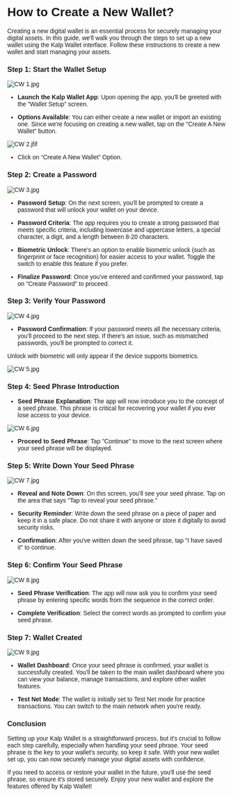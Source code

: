 <style>  body { font-family: "Source Sans 3", sans-serif!important; }</style>
<link href="https://fonts.googleapis.com/css2?family=Source+Sans+3:ital,wght@0,200..900;1,200..900&display=swap" rel="stylesheet">    
<link rel="stylesheet" href="https://fonts.googleapis.com/icon?family=Material+Icons">

# How to Create a New Wallet?

Creating a new digital wallet is an essential process for securely managing your digital assets. In this guide, we'll walk you through the steps to set up a new wallet using the Kalp Wallet interface. Follow these instructions to create a new wallet and start managing your assets.

### Step 1: Start the Wallet Setup

![CW 1.jpg](https://docs-images-kalp-studio.s3.ap-south-1.amazonaws.com/Kalp+Wallet+Mobile/1.+How+to+create+a+new+wallet/CW+1.jpg)

-   **Launch the Kalp Wallet App**: Upon opening the app, you'll be greeted with the "Wallet Setup" screen.
    
-   **Options Available**: You can either create a new wallet or import an existing one. Since we're focusing on creating a new wallet, tap on the "Create A New Wallet" button.
    

![CW 2.jfif](https://docs-images-kalp-studio.s3.ap-south-1.amazonaws.com/Kalp+Wallet+Mobile/1.+How+to+create+a+new+wallet/CW+2.jpg)

-   Click on “Create A New Wallet” Option.
    

### Step 2: Create a Password

![CW 3.jpg](https://docs-images-kalp-studio.s3.ap-south-1.amazonaws.com/Kalp+Wallet+Mobile/1.+How+to+create+a+new+wallet/CW+3.jpg)

-   **Password Setup**: On the next screen, you'll be prompted to create a password that will unlock your wallet on your device.
    
-   **Password Criteria**: The app requires you to create a strong password that meets specific criteria, including lowercase and uppercase letters, a special character, a digit, and a length between 8-20 characters.
    
-   **Biometric Unlock**: There's an option to enable biometric unlock (such as fingerprint or face recognition) for easier access to your wallet. Toggle the switch to enable this feature if you prefer.
    
-   **Finalize Password**: Once you've entered and confirmed your password, tap on "Create Password" to proceed.
    

### Step 3: Verify Your Password

![CW 4.jpg](https://docs-images-kalp-studio.s3.ap-south-1.amazonaws.com/Kalp+Wallet+Mobile/1.+How+to+create+a+new+wallet/CW+4.jpg)

-   **Password Confirmation**: If your password meets all the necessary criteria, you’ll proceed to the next step. If there's an issue, such as mismatched passwords, you'll be prompted to correct it.
    

Unlock with biometric will only appear if the device supports biometrics.

![CW 5.jpg](https://docs-images-kalp-studio.s3.ap-south-1.amazonaws.com/Kalp+Wallet+Mobile/1.+How+to+create+a+new+wallet/CW+5.jpg)

### Step 4: Seed Phrase Introduction

-   **Seed Phrase Explanation**: The app will now introduce you to the concept of a seed phrase. This phrase is critical for recovering your wallet if you ever lose access to your device.

![CW 6.jpg](https://docs-images-kalp-studio.s3.ap-south-1.amazonaws.com/Kalp+Wallet+Mobile/1.+How+to+create+a+new+wallet/CW+6.jpg)

-   **Proceed to Seed Phrase**: Tap "Continue" to move to the next screen where your seed phrase will be displayed.
    

### Step 5: Write Down Your Seed Phrase

![CW 7.jpg](https://docs-images-kalp-studio.s3.ap-south-1.amazonaws.com/Kalp+Wallet+Mobile/1.+How+to+create+a+new+wallet/CW+7.jpg)

-   **Reveal and Note Down**: On this screen, you’ll see your seed phrase. Tap on the area that says "Tap to reveal your seed phrase."
    
-   **Security Reminder**: Write down the seed phrase on a piece of paper and keep it in a safe place. Do not share it with anyone or store it digitally to avoid security risks.
    
-   **Confirmation**: After you've written down the seed phrase, tap "I have saved it" to continue.
    

### Step 6: Confirm Your Seed Phrase

![CW 8.jpg](https://docs-images-kalp-studio.s3.ap-south-1.amazonaws.com/Kalp+Wallet+Mobile/1.+How+to+create+a+new+wallet/CW+8.jpg)

-   **Seed Phrase Verification**: The app will now ask you to confirm your seed phrase by entering specific words from the sequence in the correct order.
    
-   **Complete Verification**: Select the correct words as prompted to confirm your seed phrase.
    

### Step 7: Wallet Created

![CW 9.jpg](https://docs-images-kalp-studio.s3.ap-south-1.amazonaws.com/Kalp+Wallet+Mobile/1.+How+to+create+a+new+wallet/CW+9.jpg)

-   **Wallet Dashboard**: Once your seed phrase is confirmed, your wallet is successfully created. You’ll be taken to the main wallet dashboard where you can view your balance, manage transactions, and explore other wallet features.
    
-   **Test Net Mode**: The wallet is initially set to Test Net mode for practice transactions. You can switch to the main network when you're ready.
    

### Conclusion

Setting up your Kalp Wallet is a straightforward process, but it's crucial to follow each step carefully, especially when handling your seed phrase. Your seed phrase is the key to your wallet's security, so keep it safe. With your new wallet set up, you can now securely manage your digital assets with confidence.

If you need to access or restore your wallet in the future, you'll use the seed phrase, so ensure it's stored securely. Enjoy your new wallet and explore the features offered by Kalp Wallet!